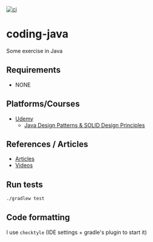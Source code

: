 [![ci](https://github.com/fedor-malyshkin/coding-java/workflows/ci/badge.svg)](https://github.com/fedor-malyshkin/coding-java/actions/workflows/ci.yml)

# coding-java
Some exercise in Java

## Requirements

* NONE

## Platforms/Courses

* [Udemy](http://udemy.com)
    * [Java Design Patterns & SOLID Design Principles](https://www.udemy.com/course/design-patterns-in-java-concepts-hands-on-projects)

## References / Articles

* [Articles](docs/articles.md)
* [Videos](docs/videos.md)

## Run tests

```sh
./gradlew test
```

## Code formatting

I use `checktyle` (IDE settings + gradle's plugin to start it)
